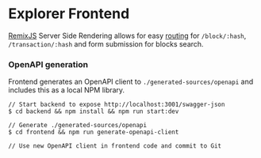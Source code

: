 # Explorer Frontend

[RemixJS](https://remix.run/) Server Side Rendering allows for easy [routing](https://remix.run/docs/en/v1/guides/routing#what-is-nested-routing) for `/block/:hash`, `/transaction/:hash`
and form submission for blocks search.

### OpenAPI generation

Frontend generates an OpenAPI client to `./generated-sources/openapi`
and includes this as a local NPM library.

```
// Start backend to expose http://localhost:3001/swagger-json
$ cd backend && npm install && npm run start:dev

// Generate ./generated-sources/openapi
$ cd frontend && npm run generate-openapi-client

// Use new OpenAPI client in frontend code and commit to Git
```